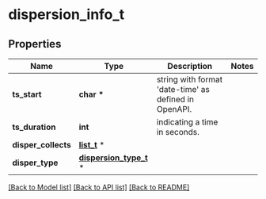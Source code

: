 # dispersion_info_t

## Properties
Name | Type | Description | Notes
------------ | ------------- | ------------- | -------------
**ts_start** | **char \*** | string with format &#39;date-time&#39; as defined in OpenAPI. | 
**ts_duration** | **int** | indicating a time in seconds. | 
**disper_collects** | [**list_t**](dispersion_collection.md) \* |  | 
**disper_type** | [**dispersion_type_t**](dispersion_type.md) \* |  | 

[[Back to Model list]](../README.md#documentation-for-models) [[Back to API list]](../README.md#documentation-for-api-endpoints) [[Back to README]](../README.md)


